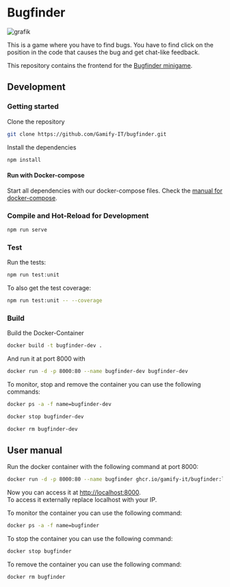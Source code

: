 # Bugfinder

![grafik](https://user-images.githubusercontent.com/39833217/192544825-4e0a2c61-00ad-4d6c-8141-3a42901bcc4d.png)

This is a game where you have to find bugs. You have to find click on the position in the code that causes the bug and get chat-like feedback.

This repository contains the frontend for the [Bugfinder minigame](https://gamifyit-docs.readthedocs.io/en/latest/user-manuals/minigames/bugfinder.html).

## Development

### Getting started

Clone the repository  
```sh
git clone https://github.com/Gamify-IT/bugfinder.git
```

Install the dependencies  
```sh
npm install
```

#### Run with Docker-compose

Start all dependencies with our docker-compose files.
Check the [manual for docker-compose](https://github.com/Gamify-IT/docs/blob/main/dev-manuals/languages/docker/docker-compose.md).

### Compile and Hot-Reload for Development

```sh
npm run serve
```

### Test

Run the tests:
```sh
npm run test:unit
```

To also get the test coverage:
```sh
npm run test:unit -- --coverage
```

### Build

Build the Docker-Container
```sh
docker build -t bugfinder-dev .
```
And run it at port 8000 with
```sh
docker run -d -p 8000:80 --name bugfinder-dev bugfinder-dev
```

To monitor, stop and remove the container you can use the following commands:
```sh
docker ps -a -f name=bugfinder-dev
```
```sh
docker stop bugfinder-dev
```
```sh
docker rm bugfinder-dev
```

## User manual

Run the docker container with the following command at port 8000:
```sh
docker run -d -p 8000:80 --name bugfinder ghcr.io/gamify-it/bugfinder:latest
```
Now you can access it at [http://localhost:8000](http://localhost:8000).  
To access it externally replace localhost with your IP.  

To monitor the container you can use the following command:
```sh
docker ps -a -f name=bugfinder
```
To stop the container you can use the following command:
```sh
docker stop bugfinder
```
To remove the container you can use the following command:
```sh
docker rm bugfinder
```
